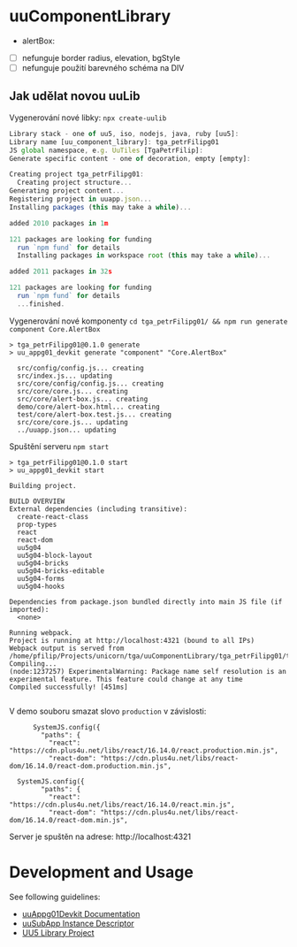 # uuComponentLibrary

- alertBox:
- [ ] nefunguje border radius, elevation, bgStyle
- [ ] nefunguje použití barevného schéma na DIV

## Jak udělat novou uuLib

Vygenerování nové libky: `npx create-uulib`

```js
Library stack - one of uu5, iso, nodejs, java, ruby [uu5]:
Library name [uu_component_library]: tga_petrFilipg01
JS global namespace, e.g. UuTiles [TgaPetrFilip]:
Generate specific content - one of decoration, empty [empty]:

Creating project tga_petrFilipg01:
  Creating project structure...
Generating project content...
Registering project in uuapp.json...
Installing packages (this may take a while)...

added 2010 packages in 1m

121 packages are looking for funding
  run `npm fund` for details
  Installing packages in workspace root (this may take a while)...

added 2011 packages in 32s

121 packages are looking for funding
  run `npm fund` for details
  ...finished.

```

Vygenerování nové komponenty `cd tga_petrFilipg01/ && npm run generate component Core.AlertBox`
```
> tga_petrFilipg01@0.1.0 generate
> uu_appg01_devkit generate "component" "Core.AlertBox"

  src/config/config.js... creating
  src/index.js... updating
  src/core/config/config.js... creating
  src/core/core.js... creating
  src/core/alert-box.js... creating
  demo/core/alert-box.html... creating
  test/core/alert-box.test.js... creating
  src/core/core.js... updating
  ../uuapp.json... updating

```

Spuštění serveru `npm start`

```
> tga_petrFilipg01@0.1.0 start
> uu_appg01_devkit start

Building project.

BUILD OVERVIEW
External dependencies (including transitive):
  create-react-class  
  prop-types          
  react               
  react-dom           
  uu5g04              
  uu5g04-block-layout 
  uu5g04-bricks       
  uu5g04-bricks-editable
  uu5g04-forms        
  uu5g04-hooks        

Dependencies from package.json bundled directly into main JS file (if imported):
  <none>

Running webpack.
Project is running at http://localhost:4321 (bound to all IPs)
Webpack output is served from /home/pfilip/Projects/unicorn/tga/uuComponentLibrary/tga_petrFilipg01/target/dist
Compiling...
(node:1237257) ExperimentalWarning: Package name self resolution is an experimental feature. This feature could change at any time
Compiled successfully! [451ms]


```

V demo souboru smazat slovo `production` v závislosti:

```
      SystemJS.config({
        "paths": {
          "react": "https://cdn.plus4u.net/libs/react/16.14.0/react.production.min.js",
          "react-dom": "https://cdn.plus4u.net/libs/react-dom/16.14.0/react-dom.production.min.js",
```

```
  SystemJS.config({
        "paths": {
          "react": "https://cdn.plus4u.net/libs/react/16.14.0/react.min.js",
          "react-dom": "https://cdn.plus4u.net/libs/react-dom/16.14.0/react-dom.min.js",
```

Server je spuštěn na adrese: http://localhost:4321

# Development and Usage

See following guidelines:

- [uuAppg01Devkit Documentation](https://uuapp.plus4u.net/uu-bookkit-maing01/e884539c8511447a977c7ff070e7f2cf/book)
- [uuSubApp Instance Descriptor](https://uuapp.plus4u.net/uu-bookkit-maing01/289fcd2e11d34f3e9b2184bedb236ded/book/page?code=uuSubAppInstanceDescriptor)
- [UU5 Library Project](https://uuapp.plus4u.net/uu-bookkit-maing01/e884539c8511447a977c7ff070e7f2cf/book/page?code=uuLibCreation)
